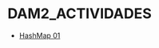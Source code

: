 # DAM2_ACTIVIDADES
* [HashMap 01](https://github.com/gabzafra/DAM2_ACTIVIDADES/tree/master/src/hashmap)
